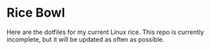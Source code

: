 # Rice Bowl

Here are the dotfiles for my current Linux rice. This repo is currently
incomplete, but it will be updated as often as possible.
